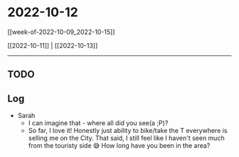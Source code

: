 # 2022-10-12

[[week-of-2022-10-09_2022-10-15]]

[[2022-10-11]] | [[2022-10-13]]

---

## TODO

## Log
* Sarah
  * I can imagine that - where all did you see(a ;P)?
  * So far, I love it! Honestly just ability to bike/take the T everywhere is selling me on the City. That said, I still feel like I haven't seen much from the touristy side 😅 How long have you been in the area?